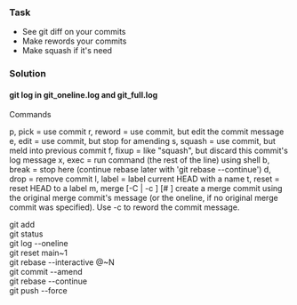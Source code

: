 ### Task

- See git diff on your commits
- Make rewords your commits
- Make squash if it's need

### Solution

#### git log in git_oneline.log and git_full.log

Commands

p, pick <commit> = use commit
r, reword <commit> = use commit, but edit the commit message
e, edit <commit> = use commit, but stop for amending
s, squash <commit> = use commit, but meld into previous commit
f, fixup <commit> = like "squash", but discard this commit's log message
x, exec <command> = run command (the rest of the line) using shell
b, break = stop here (continue rebase later with 'git rebase --continue')
d, drop <commit> = remove commit
l, label <label> = label current HEAD with a name
t, reset <label> = reset HEAD to a label
m, merge [-C <commit> | -c <commit>] <label> [# <oneline>]
       create a merge commit using the original merge commit's
       message (or the oneline, if no original merge commit was
       specified). Use -c <commit> to reword the commit message.  

git add  
git status  
git log --oneline  
git reset main~1  
git rebase --interactive @~N  
git commit --amend  
git rebase --continue  
git push --force  
